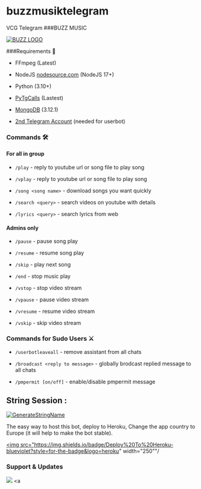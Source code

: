 # buzzmusiktelegram
VCG Telegram
###BUZZ MUSIC

[![BUZZ LOGO](https://telegra.ph/file/611ea282dd7367fce617d.jpg)](https://t.me/buzzrebornbot)

###Requirements 📝

- FFmpeg (Latest)

- NodeJS [nodesource.com](https://nodesource.com/) (NodeJS 17+)

- Python (3.10+)

- [PyTgCalls](https://github.com/pytgcalls/pytgcalls) (Lastest)

- [MongoDB](https://cloud.mongodb.com/) (3.12.1)

- [2nd Telegram Account](https://telegram.org/blog/themes-accounts#multiple-accounts) (needed for userbot)

### Commands 🛠

#### For all in group

- `/play` - reply to youtube url or song file to play song

- `/vplay` - reply to youtube url or song file to play song

- `/song <song name>` - download songs you want quickly

- `/search <query>` - search videos on youtube with details

- `/lyrics <query>` - search lyrics from web

#### Admins only

- `/pause` - pause song play

- `/resume` - resume song play

- `/skip` - play next song

- `/end` - stop music play

- `/vstop` - stop video stream

- `/vpause` - pause video stream

- `/vresume` - resume video stream

- `/vskip` - skip video stream

### Commands for Sudo Users ⚔️

- `/userbotleaveall` - remove assistant from all chats

- `/broadcast <reply to message>` - globally brodcast replied message to all chats

- `/pmpermit [on/off]` - enable/disable pmpermit message

## String Session :

[![GenerateStringName](https://img.shields.io/badge/repl.it-generateStringName-white)](https://replit.com/@justteen/StringSession)

The easy way to host this bot, deploy to Heroku, Change the app country to Europe (it will help to make the bot stable).

<p align="center">

<a href="https://dashboard.heroku.com/new?template=https://github.com/justteen/buzzmusiktelegram"><img src="https://img.shields.io/badge/Deploy%20To%20Heroku-blueviolet?style=for-the-badge&logo=heroku" width="250""/</a>  

### Support & Updates 

<a href="https://t.me/buzzsupport"><img src="https://img.shields.io/badge/Join-Group%20Support-red.svg?style=for-the-badge&logo=Telegram"></a> <a 
